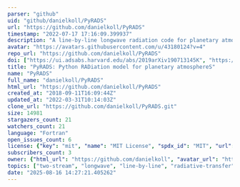 ```yaml
---
parser: "github"
uid: "github/danielkoll/PyRADS"
url: "https://github.com/danielkoll/PyRADS"
timestamp: "2022-07-17 17:16:09.399937"
description: "A line-by-line longwave radiation code for planetary atmospheres."
avatar: "https://avatars.githubusercontent.com/u/43180124?v=4"
repo_url: "https://github.com/danielkoll/PyRADS"
doi: ["https://ui.adsabs.harvard.edu/abs/2019arXiv190713145K", "https://ui.adsabs.harvard.edu/abs/2018PNAS..11510293K", "https://ui.adsabs.harvard.edu/abs/2019ascl.soft08009K/abstract"]
title: "PyRADS: Python RADiation model for planetary atmosphereS"
name: "PyRADS"
full_name: "danielkoll/PyRADS"
html_url: "https://github.com/danielkoll/PyRADS"
created_at: "2018-09-11T16:09:44Z"
updated_at: "2022-03-31T10:14:03Z"
clone_url: "https://github.com/danielkoll/PyRADS.git"
size: 14981
stargazers_count: 21
watchers_count: 21
language: "Fortran"
open_issues_count: 6
license: {"key": "mit", "name": "MIT License", "spdx_id": "MIT", "url": "https://api.github.com/licenses/mit", "node_id": "MDc6TGljZW5zZTEz"}
subscribers_count: 3
owner: {"html_url": "https://github.com/danielkoll", "avatar_url": "https://avatars.githubusercontent.com/u/43180124?v=4", "login": "danielkoll", "type": "User"}
topics: ["two-stream", "longwave", "line-by-line", "radiative-transfer", "radiation", "atmosphere", "python", "olr", "planetary-atmospheres", "surface-temperature", "compute-olrs", "longwave-radiation"]
date: "2025-08-16 14:27:21.405262"
---
```

